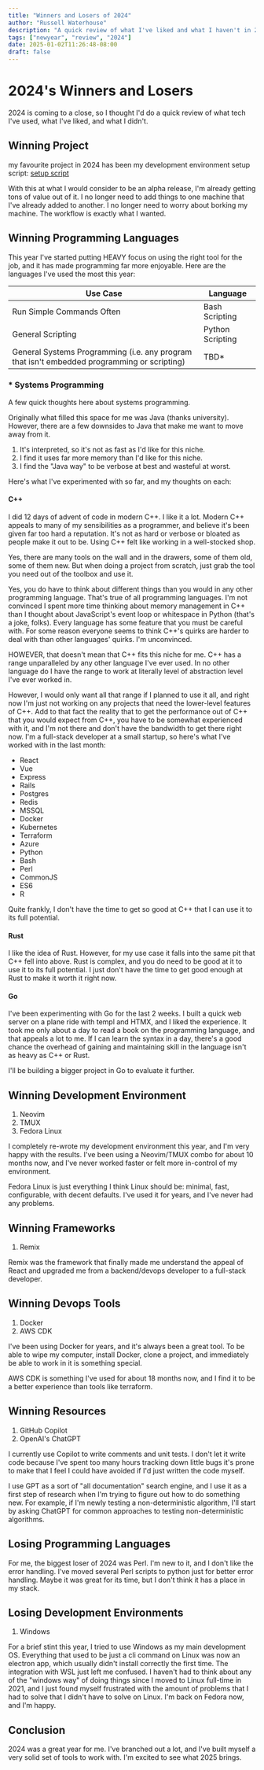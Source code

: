 ```yaml
---
title: "Winners and Losers of 2024"
author: "Russell Waterhouse"
description: "A quick review of what I've liked and what I haven't in 2024"
tags: ["newyear", "review", "2024"]
date: 2025-01-02T11:26:48-08:00
draft: false
---
```


# 2024's Winners and Losers

2024 is coming to a close, so I thought I'd do a quick review of what tech I've
used, what I've liked, and what I didn't.

## Winning Project
my favourite project in 2024 has been my development environment
setup script: [setup script](https://github.com/Russell-Waterhouse/dev_environment)

With this at what I would consider to be an alpha release, I'm already getting
tons of value out of it. I no longer need to add things to one machine that
I've already added to another. I no longer need to worry about borking my
machine. The workflow is exactly what I wanted.

## Winning Programming Languages

This year I've started putting HEAVY focus on using the right tool for the job,
and it has made programming far more enjoyable. Here are the languages I've
used the most this year:

| Use Case | Language |
| -------- | ---- |
| Run Simple Commands Often | Bash Scripting |
| General Scripting | Python Scripting |
| General Systems Programming (i.e. any program that isn't embedded programming or scripting) | TBD\* |


### \* Systems Programming
A few quick thoughts here about systems programming.

Originally what filled this space for me was Java (thanks university). However, there are a few
downsides to Java that make me want to move away from it.
1. It's interpreted, so it's not as fast as I'd like for this niche.
2. I find it uses far more memory than I'd like for this niche.
3. I find the "Java way" to be verbose at best and wasteful at worst.

Here's what I've experimented with so far, and my thoughts on each:

#### C++

I did 12 days of advent of code in modern C++. I like it a lot. Modern C++
appeals to many of my sensibilities as a programmer, and believe it's been
given far too hard a reputation. It's not as hard or verbose or bloated as
people make it out to be. Using C++ felt like working in a well-stocked shop.

Yes, there are many tools on the wall and in the drawers, some of them old,
some of them new. But when doing a project from scratch, just grab the tool you
need out of the toolbox and use it.

Yes, you do have to think about different things than you would in any other
programming language. That's true of all programming languages. I'm not
convinced I spent more time thinking about memory management in C++ than I
thought about JavaScript's event loop or whitespace in Python (that's a joke,
folks). Every language has some feature that you must be careful with. For some
reason everyone seems to think C++'s quirks are harder to deal with than other
languages' quirks. I'm unconvinced.

HOWEVER, that doesn't mean that C++ fits this niche for me. C++ has a range
unparalleled by any other language I've ever used. In no other language do I
have the range to work at literally level of abstraction level I've ever worked
in.

However, I would only want all that range if I planned to use it all, and right
now I'm just not working on any projects that need the lower-level features of
C++. Add to that fact the reality that to get the performance out of C++ that
you would expect from C++, you have to be somewhat experienced with it, and I'm
not there and don't have the bandwidth to get there right now. I'm a full-stack
developer at a small startup, so here's what I've worked with in the last
month:

- React
- Vue
- Express
- Rails
- Postgres
- Redis
- MSSQL
- Docker
- Kubernetes
- Terraform
- Azure
- Python
- Bash
- Perl
- CommonJS
- ES6
- R

Quite frankly, I don't have the time to get so good at C++ that I can use it
to its full potential.

#### Rust

I like the idea of Rust. However, for my use case it falls into the same pit
that C++ fell into above. Rust is complex, and you do need to be good at it to
use it to its full potential. I just don't have the time to get good enough
at Rust to make it worth it right now.

#### Go

I've been experimenting with Go for the last 2 weeks. I built a quick web
server on a plane ride with templ and HTMX, and I liked the experience. It took
me only about a day to read a book on the programming language,
and that appeals a lot to me. If I can learn the syntax in a day, there's a
good chance the overhead of gaining and maintaining skill in the language isn't
as heavy as C++ or Rust.

I'll be building a bigger project in Go to evaluate it further. 

## Winning Development Environment
1. Neovim
2. TMUX
3. Fedora Linux

I completely re-wrote my development environment this year, and I'm very happy
with the results. I've been using a Neovim/TMUX combo for about 10 months now,
and I've never worked faster or felt more in-control of my environment.

Fedora Linux is just everything I think Linux should be: minimal, fast,
configurable, with decent defaults. I've used it for years, and I've never had
any problems.

## Winning Frameworks
1. Remix

Remix was the framework that finally made me understand the appeal of React
and upgraded me from a backend/devops developer to a full-stack developer.

## Winning Devops Tools

1. Docker
2. AWS CDK

I've been using Docker for years, and it's always been a great tool. To
be able to wipe my computer, install Docker, clone a project, and immediately
be able to work in it is something special.

AWS CDK is something I've used for about 18 months now, and I find it to be a
better experience than tools like terraform.

## Winning Resources
1. GitHub Copilot
2. OpenAI's ChatGPT

I currently use Copilot to write comments and unit tests. I don't let it write
code because I've spent too many hours tracking down little bugs it's prone to
make that I feel I could have avoided if I'd just written the code myself.

I use GPT as a sort of "all documentation" search engine, and I use it as a
first step of research when I'm trying to figure out how to do something new.
For example, if I'm newly testing a non-deterministic algorithm, I'll start by
asking ChatGPT for common approaches to testing non-deterministic algorithms.

## Losing Programming Languages
For me, the biggest loser of 2024 was Perl. I'm new to it, and I don't like
the error handling. I've moved several Perl scripts to python just for better
error handling. Maybe it was great for its time, but I don't think it has
a place in my stack.

## Losing Development Environments
1. Windows

For a brief stint this year, I tried to use Windows as my main development
OS. Everything that used to be just a cli command on Linux was now an electron
app, which usually didn't install correctly the first time. The integration
with WSL just left me confused. I haven't had to think about any of the
"windows way" of doing things since I moved to Linux full-time in 2021, and
I just found myself frustrated with the amount of problems that I had to solve
that I didn't have to solve on Linux. I'm back on Fedora now, and I'm happy.

## Conclusion
2024 was a great year for me. I've branched out a lot, and I've built myself
a very solid set of tools to work with. I'm excited to see what 2025 brings.

